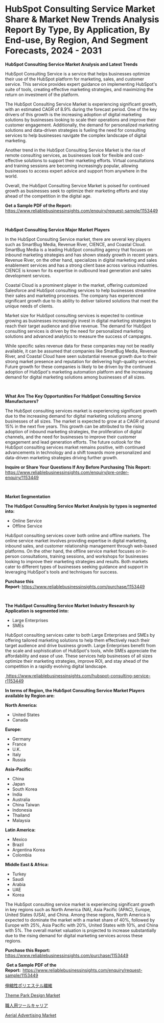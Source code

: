 <p><h1>HubSpot Consulting Service Market Share & Market New Trends Analysis Report By Type, By Application, By End-use, By Region, And Segment Forecasts, 2024 - 2031</h1></p><p><strong>HubSpot Consulting Service Market Analysis and Latest Trends</strong></p>
<p><p>HubSpot Consulting Service is a service that helps businesses optimize their use of the HubSpot platform for marketing, sales, and customer service. This service provides expert guidance on implementing HubSpot's suite of tools, creating effective marketing strategies, and maximizing the return on investment of the platform.</p><p>The HubSpot Consulting Service Market is experiencing significant growth, with an estimated CAGR of 8.9% during the forecast period. One of the key drivers of this growth is the increasing adoption of digital marketing solutions by businesses looking to scale their operations and improve their customer engagement. Additionally, the demand for personalized marketing solutions and data-driven strategies is fueling the need for consulting services to help businesses navigate the complex landscape of digital marketing.</p><p>Another trend in the HubSpot Consulting Service Market is the rise of remote consulting services, as businesses look for flexible and cost-effective solutions to support their marketing efforts. Virtual consultations and training sessions are becoming increasingly popular, allowing businesses to access expert advice and support from anywhere in the world.</p><p>Overall, the HubSpot Consulting Service Market is poised for continued growth as businesses seek to optimize their marketing efforts and stay ahead of the competition in the digital age.</p></p>
<p><strong>Get a Sample PDF of the Report:&nbsp;</strong> <a href="https://www.reliablebusinessinsights.com/enquiry/request-sample/1153449">https://www.reliablebusinessinsights.com/enquiry/request-sample/1153449</a></p>
<p>&nbsp;</p>
<p><strong>HubSpot Consulting Service Major Market Players</strong></p>
<p><p>In the HubSpot Consulting Service market, there are several key players such as SmartBug Media, Revenue River, CIENCE, and Coastal Cloud. SmartBug Media is a leading HubSpot consulting agency that focuses on inbound marketing strategies and has shown steady growth in recent years. Revenue River, on the other hand, specializes in digital marketing and sales enablement services and has a strong client base across various industries. CIENCE is known for its expertise in outbound lead generation and sales development services.</p><p>Coastal Cloud is a prominent player in the market, offering customized Salesforce and HubSpot consulting services to help businesses streamline their sales and marketing processes. The company has experienced significant growth due to its ability to deliver tailored solutions that meet the unique needs of clients.</p><p>Market size for HubSpot consulting services is expected to continue growing as businesses increasingly invest in digital marketing strategies to reach their target audience and drive revenue. The demand for HubSpot consulting services is driven by the need for personalized marketing solutions and advanced analytics to measure the success of campaigns.</p><p>While specific sales revenue data for these companies may not be readily available, it can be assumed that companies like SmartBug Media, Revenue River, and Coastal Cloud have seen substantial revenue growth due to their strong market presence and reputation for delivering high-quality services. Future growth for these companies is likely to be driven by the continued adoption of HubSpot's marketing automation platform and the increasing demand for digital marketing solutions among businesses of all sizes.</p></p>
<p>&nbsp;</p>
<p><strong>What Are The Key Opportunities For HubSpot Consulting Service Manufacturers?</strong></p>
<p><p>The HubSpot consulting services market is experiencing significant growth due to the increasing demand for digital marketing solutions among businesses of all sizes. The market is expected to grow at a CAGR of around 15% in the next five years. This growth can be attributed to the rising adoption of inbound marketing strategies, the proliferation of digital channels, and the need for businesses to improve their customer engagement and lead generation efforts. The future outlook for the HubSpot consulting services market remains positive, with continued advancements in technology and a shift towards more personalized and data-driven marketing strategies driving further growth.</p></p>
<p><strong>Inquire or Share Your Questions If Any Before Purchasing This Report:</strong> <a href="https://www.reliablebusinessinsights.com/enquiry/pre-order-enquiry/1153449">https://www.reliablebusinessinsights.com/enquiry/pre-order-enquiry/1153449</a></p>
<p>&nbsp;</p>
<p><strong>Market Segmentation</strong></p>
<p><strong>The HubSpot Consulting Service Market Analysis by types is segmented into:</strong></p>
<p><ul><li>Online Service</li><li>Offline Service</li></ul></p>
<p><p>HubSpot consulting services cover both online and offline markets. The online service market involves providing expertise in digital marketing, inbound sales, and customer relationship management through web-based platforms. On the other hand, the offline service market focuses on in-person consultations, training sessions, and workshops for businesses looking to improve their marketing strategies and results. Both markets cater to different types of businesses seeking guidance and support in leveraging HubSpot's tools and techniques for success.</p></p>
<p><strong>Purchase this Report:&nbsp;</strong><a href="https://www.reliablebusinessinsights.com/purchase/1153449">https://www.reliablebusinessinsights.com/purchase/1153449</a></p>
<p>&nbsp;</p>
<p><strong>The HubSpot Consulting Service Market Industry Research by Application is segmented into:</strong></p>
<p><ul><li>Large Enterprises</li><li>SMEs</li></ul></p>
<p><p>HubSpot consulting services cater to both Large Enterprises and SMEs by offering tailored marketing solutions to help them effectively reach their target audience and drive business growth. Large Enterprises benefit from the scale and sophistication of HubSpot's tools, while SMEs appreciate the affordability and ease of use. These services help businesses of all sizes optimize their marketing strategies, improve ROI, and stay ahead of the competition in a rapidly evolving digital landscape.</p></p>
<p><a href="https://www.reliablebusinessinsights.com/hubspot-consulting-service-r1153449">&nbsp;https://www.reliablebusinessinsights.com/hubspot-consulting-service-r1153449</a></p>
<p><strong>In terms of Region, the HubSpot Consulting Service Market Players available by Region are:</strong></p>
<p>
    <p> <strong> North America: </strong>
        <ul>
            <li>United States</li>
            <li>Canada</li>
        </ul>
        </p> 
    <p> <strong> Europe: </strong>
        <ul>
            <li>Germany</li>
            <li>France</li>
            <li>U.K.</li>
            <li>Italy</li>
            <li>Russia</li>
        </ul>
        </p> 
    <p> <strong> Asia-Pacific: </strong>
        <ul>
            <li>China</li>
            <li>Japan</li>
            <li>South Korea</li>
            <li>India</li>
            <li>Australia</li>
            <li>China Taiwan</li>
            <li>Indonesia</li>
            <li>Thailand</li>
            <li>Malaysia</li>
        </ul>
        </p> 
    <p> <strong> Latin America: </strong>
        <ul>
            <li>Mexico</li>
            <li>Brazil</li>
            <li>Argentina Korea</li>
            <li>Colombia</li>
        </ul>
        </p> 
    <p> <strong> Middle East & Africa: </strong>
        <ul>
            <li>Turkey</li>
            <li>Saudi</li>
            <li>Arabia</li>
            <li>UAE</li>
            <li>Korea</li>
        </ul>
    </p>
    </p>
<p><p>The HubSpot consulting service market is experiencing significant growth in key regions such as North America (NA), Asia Pacific (APAC), Europe, United States (USA), and China. Among these regions, North America is expected to dominate the market with a market share of 40%, followed by Europe with 25%, Asia Pacific with 20%, United States with 10%, and China with 5%. The overall market valuation is projected to increase substantially due to the rising demand for digital marketing services across these regions.</p></p>
<p><strong>Purchase this Report: </strong><a href="https://www.reliablebusinessinsights.com/purchase/1153449">https://www.reliablebusinessinsights.com/purchase/1153449</a></p>
<p>&nbsp;<strong>Get a Sample PDF of the Report:&nbsp;&nbsp;</strong><a href="https://www.reliablebusinessinsights.com/enquiry/request-sample/1153449">https://www.reliablebusinessinsights.com/enquiry/request-sample/1153449</a></p>
<p><strong></strong></p>
<p><p><a href="https://github.com/mm14022023/Market-Research-Report-List-2/blob/main/3662253180453.md">伸縮性ポリエステル繊維</a></p><p><a href="https://github.com/faisalayoob601/Market-Research-Report-List-1/blob/main/theme-park-design-market.md">Theme Park Design Market</a></p><p><a href="https://github.com/NikitaBruen/Market-Research-Report-List-1/blob/main/8915236180454.md">職人用ツールキャリア</a></p><p><a href="https://github.com/nafiafirdania/Market-Research-Report-List-1/blob/main/aerial-advertising-market.md">Aerial Advertising Market</a></p></p>